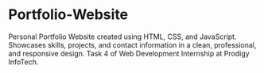# Portfolio-Website
Personal Portfolio Website created using HTML, CSS, and JavaScript. Showcases skills, projects, and contact information in a clean, professional, and responsive design. Task 4 of Web Development Internship at Prodigy InfoTech.
